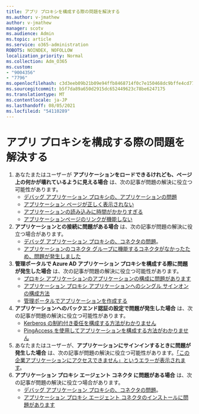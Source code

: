 ```yaml
---
title: アプリ プロキシを構成する際の問題を解決する
ms.author: v-jmathew
author: v-jmathew
manager: scotv
ms.audience: Admin
ms.topic: article
ms.service: o365-administration
ROBOTS: NOINDEX, NOFOLLOW
localization_priority: Normal
ms.collection: Adm_O365
ms.custom:
- "9004356"
- "7796"
ms.openlocfilehash: c3d3eeb09b21b09e94ffb8468714f0c7e150468dc9bffe4cd7745fb5d7237908
ms.sourcegitcommit: b5f7da89a650d2915dc652449623c78be6247175
ms.translationtype: MT
ms.contentlocale: ja-JP
ms.lasthandoff: 08/05/2021
ms.locfileid: "54110289"
---
```

# <a name="resolve-problems-when-configuring-the-app-proxy"></a>アプリ プロキシを構成する際の問題を解決する

1. あなたまたはユーザーが **アプリケーションをロードできるけれども、ページ上の何かが壊れているように見える場合** は、次の記事が問題の解決に役立つ可能性があります。
    - [デバッグ アプリケーション プロキシの、アプリケーションの問題](https://docs.microsoft.com/azure/active-directory/manage-apps/application-proxy-debug-apps)
    - [アプリケーション ページが正しく表示されない](https://docs.microsoft.com/azure/active-directory/application-proxy-page-appearance-broken-problem)
    - [アプリケーションの読み込みに時間がかかりすぎる](https://docs.microsoft.com/azure/active-directory/application-proxy-page-load-speed-problem)
    - [アプリケーションページのリンクが機能しない](https://docs.microsoft.com/azure/active-directory/application-proxy-page-links-broken-problem)
2. **アプリケーションとの接続に問題がある場合** は、次の記事が問題の解決に役立つ場合があります。
    - [デバッグ アプリケーション プロキシの、コネクタの問題](https://docs.microsoft.com/azure/active-directory/manage-apps/application-proxy-debug-connectors)。
    - [アプリケーションのコネクタ グループに機能するコネクタがなかったため、問題が発生しました](https://docs.microsoft.com/azure/active-directory/application-proxy-connectivity-no-working-connector)
3. **管理ポータルで Azure AD アプリケーション プロキシを構成する際に問題が発生した場合** は、次の記事が問題の解決に役立つ可能性があります。
    - [プロキシ アプリケーションのアプリケーションの構成に問題があります](https://docs.microsoft.com/azure/active-directory/application-proxy-config-how-to)
    - [ アプリケーション プロキシ アプリケーションへのシングル サインオンの構成方法](https://docs.microsoft.com/azure/active-directory/application-proxy-config-sso-how-to)
    - [管理ポータルでアプリケーションを作成する](https://docs.microsoft.com/azure/active-directory/application-proxy-config-problem)
4. **アプリケーションへのバックエンド認証の設定で問題が発生した場合** は、次の記事が問題の解決に役立つ可能性があります。
    - [Kerberos の制約付き委任を構成する方法がわかりません](https://docs.microsoft.com/azure/active-directory/application-proxy-back-end-kerberos-constrained-delegation-how-to)
    - [PingAccess を使用してアプリケーションを構成する方法がわかりません](https://docs.microsoft.com/azure/active-directory/application-proxy-back-end-ping-access-how-to)
5. あなたまたはユーザーが、**アプリケーションにサインインするときに問題が発生した場合** は、次の記事が問題の解決に役立つ可能性があります。[「この企業アプリケーションにアクセスできません」というエラーが表示されます](https://docs.microsoft.com/azure/active-directory/application-proxy-sign-in-bad-gateway-timeout-error)。
6. **アプリケーション プロキシ エージェント コネクタ に問題がある場合** は、次の記事が問題の解決に役立つ場合があります。
    - [デバッグ アプリケーション プロキシの、コネクタの問題](https://docs.microsoft.com/azure/active-directory/manage-apps/application-proxy-debug-connectors)。
    - [アプリケーション プロキシ エージェント コネクタのインストールに問題があります](https://docs.microsoft.com/azure/active-directory/application-proxy-connector-installation-problem)
